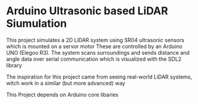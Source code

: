 # Arduino Ultrasonic based LiDAR Siumulation

This project simulates a 2D LiDAR system using SR04 ultrasonic sensors which is mounted on a servor motor These are controlled by an Arduino UNO (Elegoo R3). The system scans surroundings and sends distance and angle data over serial communication which is visualized with the SDL2 library

The inspiration for this project came from seeing real-world LiDAR systems, witch work in a similar (but more advanced) way

This Project depends on Arduino core libaries
